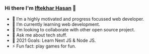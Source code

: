 ### Hi there I'm [Iftekhar Hasan](https://www.facebook.com/IftekarHasan97/) 👋

- 🔭 I’m a highly motivated and progress focussed web developer.
- 🌱 I’m currently learning web development.
- 👯 I’m looking to collaborate with other open source project.
- 💬 Ask me about tech stuff.
- 🥅 2021 Goals: Learn Next JS & Node JS.
- ⚡ Fun fact: play games for fun.
